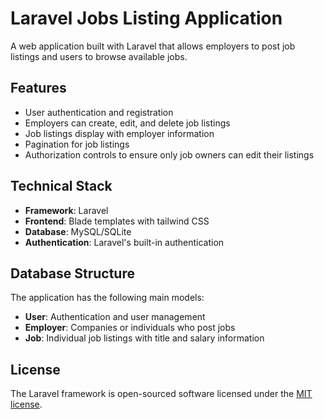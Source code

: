 # Laravel Jobs Listing Application

A web application built with Laravel that allows employers to post job listings and users to browse available jobs.

## Features

- User authentication and registration
- Employers can create, edit, and delete job listings
- Job listings display with employer information
- Pagination for job listings
- Authorization controls to ensure only job owners can edit their listings

## Technical Stack

- **Framework**: Laravel
- **Frontend**: Blade templates with tailwind CSS
- **Database**: MySQL/SQLite
- **Authentication**: Laravel's built-in authentication

## Database Structure

The application has the following main models:
- **User**: Authentication and user management
- **Employer**: Companies or individuals who post jobs
- **Job**: Individual job listings with title and salary information

## License

The Laravel framework is open-sourced software licensed under the [MIT license](https://opensource.org/licenses/MIT).
